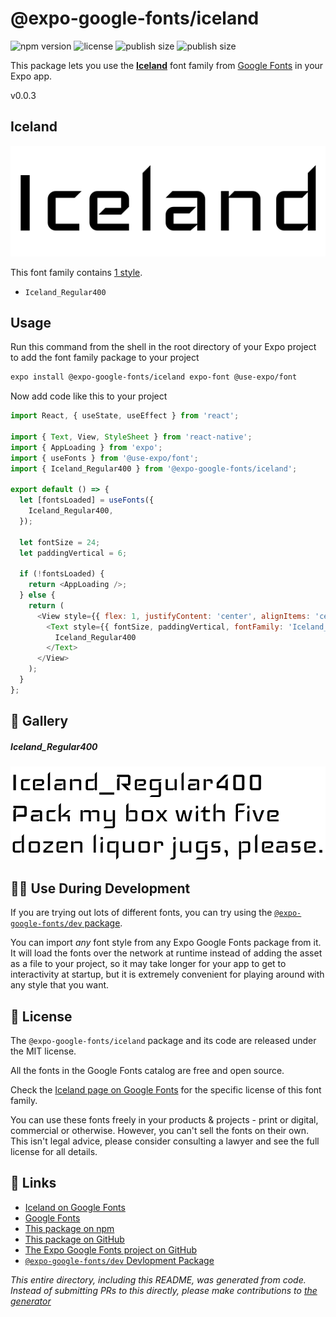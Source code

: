 # @expo-google-fonts/iceland

![npm version](https://flat.badgen.net/npm/v/@expo-google-fonts/iceland)
![license](https://flat.badgen.net/github/license/expo/google-fonts)
![publish size](https://flat.badgen.net/packagephobia/install/@expo-google-fonts/iceland)
![publish size](https://flat.badgen.net/packagephobia/publish/@expo-google-fonts/iceland)

This package lets you use the [**Iceland**](https://fonts.google.com/specimen/Iceland) font family from [Google Fonts](https://fonts.google.com/) in your Expo app.

v0.0.3

## Iceland

![Iceland](./font-family.png)

This font family contains [1 style](#-gallery).

- `Iceland_Regular400`

## Usage

Run this command from the shell in the root directory of your Expo project to add the font family package to your project
```sh
expo install @expo-google-fonts/iceland expo-font @use-expo/font
```

Now add code like this to your project
```js
import React, { useState, useEffect } from 'react';

import { Text, View, StyleSheet } from 'react-native';
import { AppLoading } from 'expo';
import { useFonts } from '@use-expo/font';
import { Iceland_Regular400 } from '@expo-google-fonts/iceland';

export default () => {
  let [fontsLoaded] = useFonts({
    Iceland_Regular400,
  });

  let fontSize = 24;
  let paddingVertical = 6;

  if (!fontsLoaded) {
    return <AppLoading />;
  } else {
    return (
      <View style={{ flex: 1, justifyContent: 'center', alignItems: 'center' }}>
        <Text style={{ fontSize, paddingVertical, fontFamily: 'Iceland_Regular400' }}>
          Iceland_Regular400
        </Text>
      </View>
    );
  }
};

```

## 🔡 Gallery

##### Iceland_Regular400
![Iceland_Regular400](./d15cc78dabadb60a047db08291c49cb8c2d05c29de29c7505de00383b8f447cf.ttf.png)


## 👩‍💻 Use During Development

If you are trying out lots of different fonts, you can try using the [`@expo-google-fonts/dev` package](https://github.com/expo/google-fonts/tree/master/font-packages/dev#readme).

You can import *any* font style from any Expo Google Fonts package from it. It will load the fonts
over the network at runtime instead of adding the asset as a file to your project, so it may take longer
for your app to get to interactivity at startup, but it is extremely convenient
for playing around with any style that you want.

## 📖 License

The `@expo-google-fonts/iceland` package and its code are released under the MIT license.

All the fonts in the Google Fonts catalog are free and open source.

Check the [Iceland page on Google Fonts](https://fonts.google.com/specimen/Iceland) for the specific license of this font family.

You can use these fonts freely in your products & projects - print or digital, commercial or otherwise. However, you can't sell the fonts on their own. This isn't legal advice, please consider consulting a lawyer and see the full license for all details.

## 🔗 Links

- [Iceland on Google Fonts](https://fonts.google.com/specimen/Iceland)
- [Google Fonts](https://fonts.google.com/)
- [This package on npm](https://www.npmjs.com/package/@expo-google-fonts/iceland)
- [This package on GitHub](https://github.com/expo/google-fonts/tree/master/font-packages/iceland)
- [The Expo Google Fonts project on GitHub](https://github.com/expo/google-fonts)
- [`@expo-google-fonts/dev` Devlopment Package](https://github.com/expo/google-fonts/tree/master/font-packages/dev)


*This entire directory, including this README, was generated from code. Instead of submitting PRs to this directly, please make contributions to [the generator](https://github.com/expo/google-fonts/tree/master/packages/generator)*
